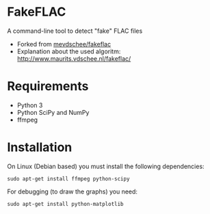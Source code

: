 FakeFLAC
========

A command-line tool to detect "fake" FLAC files
* Forked from [mevdschee/fakeflac](https://github.com/mevdschee/fakeflac)
* Explanation about the used algoritm: http://www.maurits.vdschee.nl/fakeflac/

# Requirements

- Python 3
- Python SciPy and NumPy
- ffmpeg

# Installation

On Linux (Debian based) you must install the following dependencies:

    sudo apt-get install ffmpeg python-scipy

For debugging (to draw the graphs) you need:

    sudo apt-get install python-matplotlib
    
